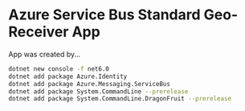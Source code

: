 # Azure Service Bus Standard Geo-Receiver App

App was created by...

```sh
dotnet new console -f net6.0
dotnet add package Azure.Identity
dotnet add package Azure.Messaging.ServiceBus
dotnet add package System.CommandLine --prerelease
dotnet add package System.CommandLine.DragonFruit --prerelease
```
